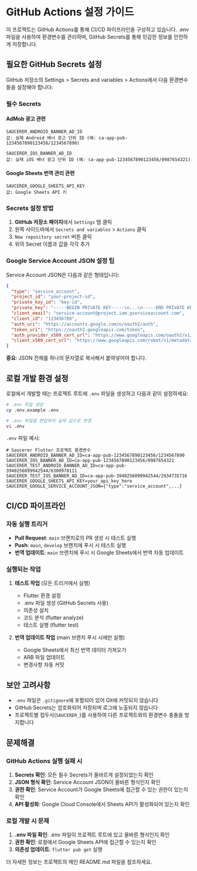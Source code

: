 # GitHub Actions 설정 가이드

이 프로젝트는 GitHub Actions를 통해 CI/CD 파이프라인을 구성하고 있습니다. .env 파일을 사용하여 환경변수를 관리하며, GitHub Secrets를 통해 민감한 정보를 안전하게 저장합니다.

## 필요한 GitHub Secrets 설정

GitHub 저장소의 Settings > Secrets and variables > Actions에서 다음 환경변수들을 설정해야 합니다:

### 필수 Secrets

#### AdMob 광고 관련
```
SAUCERER_ANDROID_BANNER_AD_ID
값: 실제 Android 배너 광고 단위 ID (예: ca-app-pub-1234567890123456/1234567890)

SAUCERER_IOS_BANNER_AD_ID  
값: 실제 iOS 배너 광고 단위 ID (예: ca-app-pub-1234567890123456/0987654321)
```

#### Google Sheets 번역 관리 관련
```
SAUCERER_GOOGLE_SHEETS_API_KEY
값: Google Sheets API 키
```

### Secrets 설정 방법

1. **GitHub 저장소 페이지**에서 `Settings` 탭 클릭
2. 왼쪽 사이드바에서 `Secrets and variables` > `Actions` 클릭
3. `New repository secret` 버튼 클릭
4. 위의 Secret 이름과 값을 각각 추가

### Google Service Account JSON 설정 팁

Service Account JSON은 다음과 같은 형태입니다:
```json
{
  "type": "service_account",
  "project_id": "your-project-id",
  "private_key_id": "key-id",
  "private_key": "-----BEGIN PRIVATE KEY-----\n...\n-----END PRIVATE KEY-----\n",
  "client_email": "service-account@project.iam.gserviceaccount.com",
  "client_id": "123456789",
  "auth_uri": "https://accounts.google.com/o/oauth2/auth",
  "token_uri": "https://oauth2.googleapis.com/token",
  "auth_provider_x509_cert_url": "https://www.googleapis.com/oauth2/v1/certs",
  "client_x509_cert_url": "https://www.googleapis.com/robot/v1/metadata/x509/service-account%40project.iam.gserviceaccount.com"
}
```

**중요**: JSON 전체를 하나의 문자열로 복사해서 붙여넣어야 합니다.

## 로컬 개발 환경 설정

로컬에서 개발할 때는 프로젝트 루트에 `.env` 파일을 생성하고 다음과 같이 설정하세요:

```bash
# .env 파일 생성
cp .env.example .env

# .env 파일을 편집하여 실제 값으로 변경
vi .env
```

`.env` 파일 예시:
```env
# Saucerer Flutter 프로젝트 환경변수
SAUCERER_ANDROID_BANNER_AD_ID=ca-app-pub-1234567890123456/1234567890
SAUCERER_IOS_BANNER_AD_ID=ca-app-pub-1234567890123456/0987654321
SAUCERER_TEST_ANDROID_BANNER_AD_ID=ca-app-pub-3940256099942544/6300978111
SAUCERER_TEST_IOS_BANNER_AD_ID=ca-app-pub-3940256099942544/2934735716
SAUCERER_GOOGLE_SHEETS_API_KEY=your_api_key_here
SAUCERER_GOOGLE_SERVICE_ACCOUNT_JSON={"type":"service_account",...}
```

## CI/CD 파이프라인

### 자동 실행 트리거

- **Pull Request**: `main` 브랜치로의 PR 생성 시 테스트 실행
- **Push**: `main`, `develop` 브랜치에 푸시 시 테스트 실행
- **번역 업데이트**: `main` 브랜치에 푸시 시 Google Sheets에서 번역 자동 업데이트

### 실행되는 작업

1. **테스트 작업** (모든 트리거에서 실행)
   - Flutter 환경 설정
   - .env 파일 생성 (GitHub Secrets 사용)
   - 의존성 설치
   - 코드 분석 (flutter analyze)
   - 테스트 실행 (flutter test)

2. **번역 업데이트 작업** (main 브랜치 푸시 시에만 실행)
   - Google Sheets에서 최신 번역 데이터 가져오기
   - ARB 파일 업데이트
   - 변경사항 자동 커밋

## 보안 고려사항

- `.env` 파일은 `.gitignore`에 포함되어 있어 Git에 커밋되지 않습니다
- GitHub Secrets는 암호화되어 저장되며 로그에 노출되지 않습니다
- 프로젝트별 접두사(`SAUCERER_`)를 사용하여 다른 프로젝트와의 환경변수 충돌을 방지합니다

## 문제해결

### GitHub Actions 실행 실패 시

1. **Secrets 확인**: 모든 필수 Secrets가 올바르게 설정되었는지 확인
2. **JSON 형식 확인**: Service Account JSON이 올바른 형식인지 확인
3. **권한 확인**: Service Account가 Google Sheets에 접근할 수 있는 권한이 있는지 확인
4. **API 활성화**: Google Cloud Console에서 Sheets API가 활성화되어 있는지 확인

### 로컬 개발 시 문제

1. **.env 파일 확인**: .env 파일이 프로젝트 루트에 있고 올바른 형식인지 확인
2. **권한 확인**: 로컬에서 Google Sheets API에 접근할 수 있는지 확인
3. **의존성 업데이트**: `flutter pub get` 실행

더 자세한 정보는 프로젝트의 메인 README.md 파일을 참조하세요.
